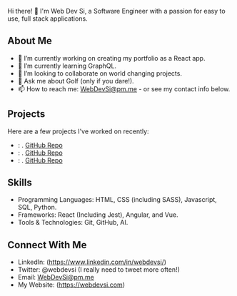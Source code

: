 Hi there! 👋 I'm Web Dev Si, a Software Engineer with a passion for easy to use, full stack applications.

## About Me

- 🔭 I’m currently working on creating my portfolio as a React app. 
- 🌱 I’m currently learning GraphQL.
- 👯 I’m looking to collaborate on world changing projects.
- 💬 Ask me about Golf (only if you dare!).
- 📫 How to reach me: WebDevSi@pm.me - or see my contact info below.

## Projects

Here are a few projects I've worked on recently:

- **<Project Name>**: <Brief Project Description>. [GitHub Repo](<Link to GitHub Repo>)
- **<Project Name>**: <Brief Project Description>. [GitHub Repo](<Link to GitHub Repo>)
- **<Project Name>**: <Brief Project Description>. [GitHub Repo](<Link to GitHub Repo>)

## Skills

- Programming Languages: HTML, CSS (including SASS), Javascript, SQL, Python.
- Frameworks: React (Including Jest), Angular, and Vue.
- Tools & Technologies: Git, GitHub, AI.

## Connect With Me

- LinkedIn: (https://www.linkedin.com/in/webdevsi/)
- Twitter: @webdevsi (I really need to tweet more often!)
- Email: WebDevSi@pm.me
- My Website: (https://webdevsi.com)

<!---
WebDevSiDotCom/WebDevSiDotCom is a ✨ special ✨ repository because its `README.md` (this file) appears on your GitHub profile.
You can click the Preview link to take a look at your changes.
--->
